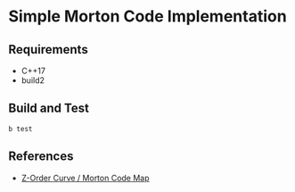 # Simple Morton Code Implementation

## Requirements
- C++17
- build2

## Build and Test

    b test

## References
- [Z-Order Curve / Morton Code Map](https://en.wikipedia.org/wiki/Z-order_curve)
